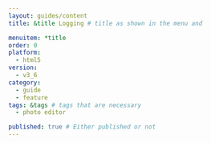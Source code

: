 ```yaml
---
layout: guides/content
title: &title Logging # title as shown in the menu and 

menuitem: *title
order: 0
platform:
  - html5
version:
  - v3_6
category: 
  - guide
  - feature
tags: &tags # tags that are necessary
  - photo editor 

published: true # Either published or not 
---
```

